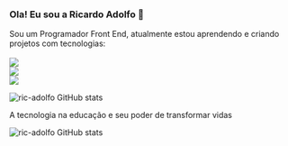 ### Ola! Eu sou a Ricardo Adolfo 👋

<p>Sou um Programador Front End, atualmente estou aprendendo e criando projetos com tecnologias:
  <br>
  <br>
<img src="https://img.shields.io/badge/HTML5-E34F26?style=for-the-badge&logo=html5&logoColor=white"/>
  <br>
<img src="https://img.shields.io/badge/CSS3-1572B6?style=for-the-badge&logo=css3&logoColor=white"/>
  <br>
<img src="https://img.shields.io/badge/JavaScript-F7DF1E?style=for-the-badge&logo=javascript&logoColor=black"/></p>

![ric-adolfo GitHub stats](https://github-readme-stats.vercel.app/api?username=ric-adolfo&theme=blue-green)

A tecnologia na educação e seu poder de transformar vidas


![ric-adolfo GitHub stats](https://github-readme-stats.vercel.app/api/top-langs/?username=ric-adolfo&theme=blue-green)
